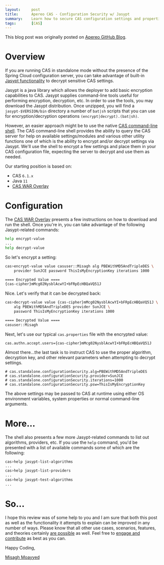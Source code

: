 ```yaml
---
layout:     post
title:      Apereo CAS - Configuration Security w/ Jasypt
summary:    Learn how to secure CAS configuration settings and properties with Jasypt.
tags:       [CAS]
---
```


<div class="alert alert-success"><i class="far fa-lightbulb"></i> This blog post was originally posted on <a href="https://github.com/apereo/apereo.github.io">Apereo GitHub Blog</a>.</div>

# Overview

If you are running CAS in standalone mode without the presence of the Spring Cloud configuration server, you can take advantage of built-in [Jasypt functionality](http://www.jasypt.org/) to decrypt sensitive CAS settings.

Jasypt is a java library which allows the deployer to add basic encryption capabilities to CAS. Jasypt supplies command-line tools useful for performing encryption, decryption, etc. In order to use the tools, you may download the Jasypt distribution. Once unzipped, you will find a `jasypt-$VERSION/bin` directory a number of `bat|sh` scripts that you can use for encryption/decryption operations `(encrypt|decrypt).(bat|sh)`.

However, an easier approach might be to use the native [CAS command-line shell](https://apereo.github.io/cas/development/installation/Configuring-Commandline-Shell.html). The CAS command-line shell provides the ability to query the CAS server for help on available settings/modules and various other utility functions one of which is the ability to encrypt and/or decrypt settings via Jasypt. We'll use the shell to encrypt a few settings and place them in your CAS configuration file, expecting the server to decrypt and use them as needed.

Our starting position is based on:

- CAS `6.1.x`
- Java `11`
- [CAS WAR Overlay](https://github.com/apereo/cas-overlay-template)

# Configuration

The [CAS WAR Overlay](https://github.com/apereo/cas-overlay-template) presents a few instructions on how to download and run the shell. Once you're in, you can take advantage of the following Jasypt-related commands:

```bash
help encrypt-value
...
help decrypt-value
```

So let's encrypt a setting:

```bash
cas>encrypt-value value casuser::Misagh alg PBEWithMD5AndTripleDES \
    provider SunJCE password ThisIsMyEncryptionKey iterations 1000

==== Encrypted Value ====
{cas-cipher}mMcg02NysblAcwYI+bFRpEcHBQaVQ51J
```

Nice. Let's verify that it can be decrypted back:

```bash
cas>decrypt-value value {cas-cipher}mMcg02NysblAcwYI+bFRpEcHBQaVQ51J \
    alg PBEWithMD5AndTripleDES provider SunJCE \
    password ThisIsMyEncryptionKey iterations 1000

==== Decrypted Value ====
casuser::Misagh
```

Next, let's use our typical `cas.properties` file with the encrypted value:

```properties
cas.authn.accept.users={cas-cipher}mMcg02NysblAcwYI+bFRpEcHBQaVQ51J
```

Almost there...the last task is to instruct CAS to use the proper algorithm, decryption key, and other relevant parameters when attempting to decrypt settings.

```properties
# cas.standalone.configurationSecurity.alg=PBEWithMD5AndTripleDES
# cas.standalone.configurationSecurity.provider=SunJCE
# cas.standalone.configurationSecurity.iterations=1000
# cas.standalone.configurationSecurity.psw=ThisIsMyEncryptionKey
```

The above settings may be passed to CAS at runtime using either OS environment variables,
system properties or normal command-line arguments.

# More...

The shell also presents a few more Jasypt-related commands to list out algorithms, providers, etc. If you use the `help` command, you'd be presented with a list of available commands some of which are the following:

```bash
cas>help jasypt-list-algorithms
...
cas>help jasypt-list-providers
...
cas>help jasypt-test-algorithms
...
```

# So...

I hope this review was of some help to you and I am sure that both this post as well as the functionality it attempts to explain can be improved in any number of ways. Please know that all other use cases, scenarios, features, and theories certainly [are possible](https://apereo.github.io/2017/02/18/onthe-theoryof-possibility/) as well. Feel free to [engage and contribute](https://apereo.github.io/cas/developer/Contributor-Guidelines.html) as best as you can.

Happy Coding,

[Misagh Moayyed](https://fawnoos.com)
